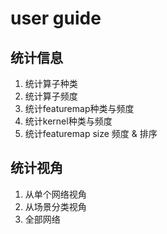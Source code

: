 # user guide

## 统计信息

1. 统计算子种类
1. 统计算子频度
1. 统计featuremap种类与频度
1. 统计kernel种类与频度
1. 统计featuremap size 频度 & 排序

## 统计视角

1. 从单个网络视角
1. 从场景分类视角
1. 全部网络
